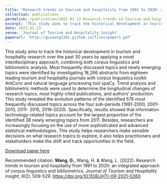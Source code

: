 ```yaml
---
title: "Research trends in tourism and hospitality from 1991 to 2020: an integrated approach of corpus linguistics and bibliometrics"
collection: publications
permalink: /publication/2022-01-13-Research-trends-in-tourism-and-hospitality-from-1991-to-2020
excerpt: 'This study aims to track the historical development in tourism and hospitality research over the past 30 years by applying a novel interdisciplinary approach, combining both corpus linguistics and bibliometric analysis.'
date: 2022-01-13
venue: 'Journal of Tourism and Hospitality insight'
paperurl: 'http://guiwang1201.github.io/files/paper1.pdf'
---
```

This study aims to track the historical development in tourism and hospitality research over the past 30 years by applying a novel interdisciplinary approach, combining both corpus linguistics and bibliometric analysis. Most frequently discussed topics and newly emerging topics were identified by investigating 18,266 abstracts from eighteen leading tourism and hospitality journals with corpus linguistics toolkit AntConc and natural language processing tool spaCy. Trend analysis and bibliometric methods were used to determine the longitudinal changes of research topics, most highly-cited publications, and authors’ production. This study revealed the evolution patterns of the identified 576 most frequently discussed topics across the four sub-periods (1991-2000, 2001-2010, 2011- 2015, 2016-2020). Specifically, results showed that information technology-related topics account for the largest proportion of the identified 38 newly emerging topics from 2011. Besides, researchers are increasingly focusing on the use of more sophisticated and advanced statistical methodologies. This study helps researchers make sensible decisions on what research topics to explore; it also helps practitioners and stakeholders make the shift and track opportunities in the field.

[Download paper here](http://guiwang1201.github.io/files/paper1.pdf)

Recommended citation: <b>Wang, G.</b>, Wang, H. & Wang, L. (2022). Research trends in tourism and hospitality from 1991 to 2020: an integrated approach of corpus linguistics and bibliometrics. <i>Journal of Tourism and Hospitality insight</i>, 6(2), 509-529. https://doi.org/10.1108/JHTI-09-2021-0260
